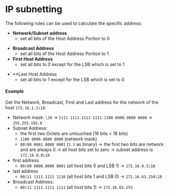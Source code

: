 # IP subnetting

The following rules can be used to calculate the specific address:

- **Network/Subnet address**
	- set all bits of the Host Address Portion to 0
* **Broadcast Address**
	* set all bits of the Host Address Portion to 1
* **First Host Address**
	* set all bits to 0 except for the LSB which is set to 1
- **Last Host Address
	- set all bits to 1 except for the LSB which is set to 0

#### Example

Get the Network, Broadcast, First and Last address for the network of the host `172.16.1.1\18`:

- Network mask: `\18` -> `1111 1111.1111 1111.1100 0000.0000 0000` -> `255.255.192.0`
- Subnet Address:
	- the first two Octets are untouched (16 bits < 18 bits)
	- `1100 0000.0000 0000` (network mask)
	- `00|00 0001.0000 0001` (`1.1` as binary)
	-> the first two bits are network and are always 0
	-> all host bits set to zero
	-> subnet address is `172.16.0.0\18`
- first address
	- `00|00 0000.0000 0001` (all host bits 0 and LSB 1)
	-> `172.16.0.1\18`
- last address
	- `00|11 1111.1111 1110` (all host bits 1 and LSB 0)
	-> `172.16.63.254\18`
- Broadcast Address:
	- `00|11 1111.1111 1111` (all host bits 1)
	-> `172.16.63.255`
